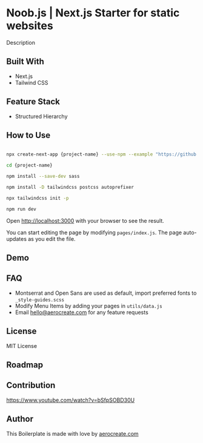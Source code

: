 # Noob.js | Next.js Starter for static websites

Description

## Built With

- Next.js
- Tailwind CSS

## Feature Stack

- Structured Hierarchy

## How to Use

```bash

npx create-next-app {project-name} --use-npm --example "https://github.com/aerocreate/testbench"

cd {project-name}

npm install --save-dev sass

npm install -D tailwindcss postcss autoprefixer

npx tailwindcss init -p

npm run dev
```

Open [http://localhost:3000](http://localhost:3000) with your browser to see the result.

You can start editing the page by modifying `pages/index.js`. The page auto-updates as you edit the file.

## Demo

## FAQ

- Montserrat and Open Sans are used as default, import preferred fonts to `_style-guides.scss`
- Modify Menu Items by adding your pages in `utils/data.js`
- Email hello@aerocreate.com for any feature requests

## License

MIT License

## Roadmap

## Contribution

https://www.youtube.com/watch?v=bSfpSOBD30U

## Author

This Boilerplate is made with love by [aerocreate.com](https://www.aerocreate.com)
